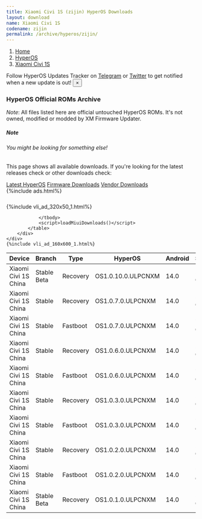 ```yaml
---
title: Xiaomi Civi 1S (zijin) HyperOS Downloads
layout: download
name: Xiaomi Civi 1S
codename: zijin
permalink: /archive/hyperos/zijin/
---
```

<nav aria-label="breadcrumb">
    <ol class="breadcrumb">
        <li class="breadcrumb-item"><a href="/">Home</a></li>
        <li class="breadcrumb-item"><a href="/hyperos/">HyperOS</a></li>
        <li class="breadcrumb-item active" aria-current="page"><a href="/hyperos/zijin/">Xiaomi Civi 1S</a></li>
    </ol>
</nav>
<div class="alert alert-primary alert-dismissible fade show" role="alert">
    Follow HyperOS Updates Tracker on <a href="https://t.me/MIUIUpdatesTracker" class="alert-link">Telegram</a>
     or <a href="https://twitter.com/MiFwUpdater" class="alert-link">Twitter</a> to get notified when a new update is out!
    <button type="button" class="close" data-dismiss="alert" aria-label="Close">
        <span aria-hidden="true">&times;</span>
    </button>
</div>

### HyperOS Official ROMs Archive
*Note*: All files listed here are official untouched HyperOS ROMs. It's not owned, modified or modded by XM Firmware Updater.
<div class="card">
  <div class="card-body">
    <h5 class="card-title">Note</h5>
    <h6 class="card-subtitle mb-2 text-muted">You might be looking for something else!</h6>
    <p class="card-text">This page shows all available downloads.
     If you're looking for the latest releases check or other downloads check:</p>
    <a href="/hyperos/zijin/" class="card-link">Latest HyperOS</a>
    <a href="/firmware/zijin/" class="card-link">Firmware Downloads</a>
    <a href="/vendor/zijin/" class="card-link">Vendor Downloads</a>
  </div>
</div>
{%include ads.html%}
<div class="row justify-content-center">
    <div class="col-10">
        <div class="table-responsive-md" style="margin-top: 25px;">
            {%include vli_ad_320x50_1.html%}
            <table id="miui" class="display dt-responsive nowrap compact table table-striped table-hover table-sm">
                <thead class="thead-dark">
                    <tr>
                        <th data-ref="device">Device</th>
                        <th data-ref="branch">Branch</th>
                        <th data-ref="type">Type</th>
                        <th data-ref="miui">HyperOS</th>
                        <th data-ref="android">Android</th>
                        <th data-ref="size">Size</th>
                        <th data-ref="size">Date</th>
                        <th data-ref="link">Link</th>
                    </tr>
                </thead>
                <tbody>
                <tr><td>Xiaomi Civi 1S China</td><td>Stable Beta</td><td>Recovery</td><td>OS1.0.10.0.ULPCNXM</td><td>14.0</td><td>5.7 GB</td><td>2024-12-09</td><td><a href="/hyperos/zijin/stable beta/OS1.0.10.0.ULPCNXM/">Download</a></td></tr>
<tr><td>Xiaomi Civi 1S China</td><td>Stable</td><td>Recovery</td><td>OS1.0.7.0.ULPCNXM</td><td>14.0</td><td>5.7 GB</td><td>2024-11-04</td><td><a href="/hyperos/zijin/stable/OS1.0.7.0.ULPCNXM/">Download</a></td></tr>
<tr><td>Xiaomi Civi 1S China</td><td>Stable</td><td>Fastboot</td><td>OS1.0.7.0.ULPCNXM</td><td>14.0</td><td>7.2 GB</td><td>2024-10-23</td><td><a href="/hyperos/zijin/stable/OS1.0.7.0.ULPCNXM/">Download</a></td></tr>
<tr><td>Xiaomi Civi 1S China</td><td>Stable</td><td>Recovery</td><td>OS1.0.6.0.ULPCNXM</td><td>14.0</td><td>5.7 GB</td><td>2024-10-09</td><td><a href="/hyperos/zijin/stable/OS1.0.6.0.ULPCNXM/">Download</a></td></tr>
<tr><td>Xiaomi Civi 1S China</td><td>Stable</td><td>Fastboot</td><td>OS1.0.6.0.ULPCNXM</td><td>14.0</td><td>7.2 GB</td><td>2024-09-26</td><td><a href="/hyperos/zijin/stable/OS1.0.6.0.ULPCNXM/">Download</a></td></tr>
<tr><td>Xiaomi Civi 1S China</td><td>Stable</td><td>Recovery</td><td>OS1.0.3.0.ULPCNXM</td><td>14.0</td><td>5.7 GB</td><td>2024-08-12</td><td><a href="/hyperos/zijin/stable/OS1.0.3.0.ULPCNXM/">Download</a></td></tr>
<tr><td>Xiaomi Civi 1S China</td><td>Stable</td><td>Fastboot</td><td>OS1.0.3.0.ULPCNXM</td><td>14.0</td><td>7.2 GB</td><td>2024-07-25</td><td><a href="/hyperos/zijin/stable/OS1.0.3.0.ULPCNXM/">Download</a></td></tr>
<tr><td>Xiaomi Civi 1S China</td><td>Stable</td><td>Recovery</td><td>OS1.0.2.0.ULPCNXM</td><td>14.0</td><td>5.7 GB</td><td>2024-05-09</td><td><a href="/hyperos/zijin/stable/OS1.0.2.0.ULPCNXM/">Download</a></td></tr>
<tr><td>Xiaomi Civi 1S China</td><td>Stable</td><td>Fastboot</td><td>OS1.0.2.0.ULPCNXM</td><td>14.0</td><td>7.2 GB</td><td>2024-04-25</td><td><a href="/hyperos/zijin/stable/OS1.0.2.0.ULPCNXM/">Download</a></td></tr>
<tr><td>Xiaomi Civi 1S China</td><td>Stable Beta</td><td>Recovery</td><td>OS1.0.1.0.ULPCNXM</td><td>14.0</td><td>5.7 GB</td><td>2024-02-27</td><td><a href="/hyperos/zijin/stable beta/OS1.0.1.0.ULPCNXM/">Download</a></td></tr>

                </tbody>
                <script>loadMiuiDownloads()</script>
            </table>
        </div>
    </div>
    {%include vli_ad_160x600_1.html%}
</div>

